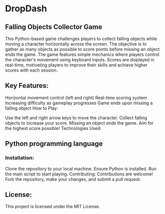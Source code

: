 # DropDash
## Falling Objects Collector Game

This Python-based game challenges players to collect falling objects while moving a character horizontally across the screen. The objective is to gather as many objects as possible to score points before missing an object ends the game. The game features simple mechanics where players control the character's movement using keyboard inputs. Scores are displayed in real-time, motivating players to improve their skills and achieve higher scores with each session.

## Key Features:

Horizontal movement control (left and right)
Real-time scoring system
Increasing difficulty as gameplay progresses
Game ends upon missing a falling object
How to Play:

Use the left and right arrow keys to move the character.
Collect falling objects to increase your score.
Missing an object ends the game.
Aim for the highest score possible!
Technologies Used:

## Python programming language
### Installation:

Clone the repository to your local machine.
Ensure Python is installed.
Run the main script to start playing.
Contributing:
Contributions are welcome! Fork the repository, make your changes, and submit a pull request.

## License:
This project is licensed under the MIT License.
